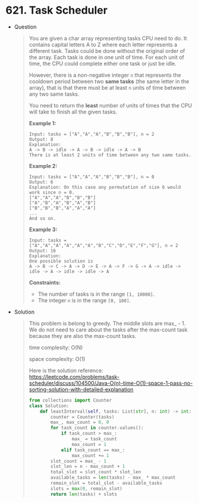 # 621. Task Scheduler

- Question

  > You are given a char array representing tasks CPU need to do. It contains capital letters A to Z where each letter represents a different task. Tasks could be done without the original order of the array. Each task is done in one unit of time. For each unit of time, the CPU could complete either one task or just be idle.
  >
  > However, there is a non-negative integer `n` that represents the cooldown period between two **same tasks** (the same letter in the array), that is that there must be at least `n` units of time between any two same tasks.
  >
  > You need to return the **least** number of units of times that the CPU will take to finish all the given tasks.
  >
  >  
  >
  > **Example 1:**
  >
  > ```
  > Input: tasks = ["A","A","A","B","B","B"], n = 2
  > Output: 8
  > Explanation: 
  > A -> B -> idle -> A -> B -> idle -> A -> B
  > There is at least 2 units of time between any two same tasks.
  > ```
  >
  > **Example 2:**
  >
  > ```
  > Input: tasks = ["A","A","A","B","B","B"], n = 0
  > Output: 6
  > Explanation: On this case any permutation of size 6 would work since n = 0.
  > ["A","A","A","B","B","B"]
  > ["A","B","A","B","A","B"]
  > ["B","B","B","A","A","A"]
  > ...
  > And so on.
  > ```
  >
  > **Example 3:**
  >
  > ```
  > Input: tasks = ["A","A","A","A","A","A","B","C","D","E","F","G"], n = 2
  > Output: 16
  > Explanation: 
  > One possible solution is
  > A -> B -> C -> A -> D -> E -> A -> F -> G -> A -> idle -> idle -> A -> idle -> idle -> A
  > ```
  >
  >  
  >
  > **Constraints:**
  >
  > - The number of tasks is in the range `[1, 10000]`.
  > - The integer `n` is in the range `[0, 100]`.

- Solution

  > This problem is belong to greedy. The middle slots are max_ - 1. We do not need to care about the tasks after the max-count task because they are also the max-count tasks. 
  >
  > time complesity: O(N)
  >
  > space complexity: O(1)
  >
  >  Here is the solution reference: https://leetcode.com/problems/task-scheduler/discuss/104500/Java-O(n)-time-O(1)-space-1-pass-no-sorting-solution-with-detailed-explanation
  >
  > ```python
  > from collections import Counter
  > class Solution:
  >     def leastInterval(self, tasks: List[str], n: int) -> int:
  >         counter = Counter(tasks)
  >         max_, max_count = 0, 0
  >         for task_count in counter.values():
  >             if task_count > max_:
  >                 max_ = task_count
  >                 max_count = 1
  >             elif task_count == max_:
  >                 max_count += 1
  >         slot_count = max_ - 1
  >         slot_len = n - max_count + 1
  >         total_slot = slot_count * slot_len
  >         available_tasks = len(tasks) - max_ * max_count
  >         remain_slot = total_slot - available_tasks
  >         slots = max(0, remain_slot)
  >         return len(tasks) + slots
  > ```

  